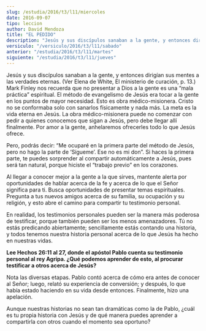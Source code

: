 ```yaml
---
slug: /estudia/2016/t3/l11/miercoles
date: 2016-09-07
tipo: leccion
author: David Mendoza
title: "EL PEDIDO"
description: "Jesús y sus discípulos sanaban a la gente, y entonces dirigían sus mentes a  las verdades eternas. (Ver Elena de White, El ministerio de curación, p. 13.)  Mark Finley nos recuerda que no presentar a Dios a la gente es una “mala  práctica” espiritual. El método de evange..."
versiculo: "/versiculo/2016/t3/l11/sabado"
anterior: "/estudia/2016/t3/l11/martes"
siguiente: "/estudia/2016/t3/l11/jueves"
---
```


Jesús y sus discípulos sanaban a la gente, y entonces dirigían sus mentes a las verdades eternas. (Ver Elena de White, El ministerio de curación, p. 13.) Mark Finley nos recuerda que no presentar a Dios a la gente es una “mala práctica” espiritual. El método de evangelismo de Jesús era tocar a la gente en los puntos de mayor necesidad. Esto es obra médico-misionera. Cristo no se conformaba solo con sanarlos físicamente y nada más. La meta es la vida eterna en Jesús. La obra médico-misionera puede no comenzar con pedir a quienes conocemos que sigan a Jesús, pero debe llegar allí finalmente. Por amor a la gente, anhelaremos ofrecerles todo lo que Jesús ofrece.

Pero, podrás decir: “Me ocuparé en la primera parte del método de Jesús, pero no hago la parte de ‘Sígueme’. Ese no es mi don”. Si haces la primera parte, te puedes sorprender al compartir automáticamente a Jesús, pues será tan natural, porque hiciste el “trabajo previo” en los corazones.

Al llegar a conocer mejor a la gente a la que sirves, mantente alerta por oportunidades de hablar acerca de la fe y acerca de lo que el Señor significa para ti. Busca oportunidades de presentar temas espirituales. Pregunta a tus nuevos amigos acerca de su familia, su ocupación y su religión, y esto abre el camino para compartir tu testimonio personal.

En realidad, los testimonios personales pueden ser la manera más poderosa de testificar, porque también pueden ser los menos amenazadores. Tú no estás predicando abiertamente; sencillamente estás contando una historia, y todos tenemos nuestra historia personal acerca de lo que Jesús ha hecho en nuestras vidas.

**Lee Hechos 26:11 al 27, donde el apóstol Pablo cuenta su testimonio personal al rey Agripa. ¿Qué podemos aprender de esto, al procurar testificar a otros acerca de Jesús?**

Nota las diversas etapas. Pablo contó acerca de cómo era antes de conocer al Señor; luego, relató su experiencia de conversión; y después, lo que había estado haciendo en su vida desde entonces. Finalmente, hizo una apelación.

Aunque nuestras historias no sean tan dramáticas como la de Pablo, ¿cuál es tu propia historia con Jesús y de qué manera puedes aprender a compartirla con otros cuando el momento sea oportuno?
